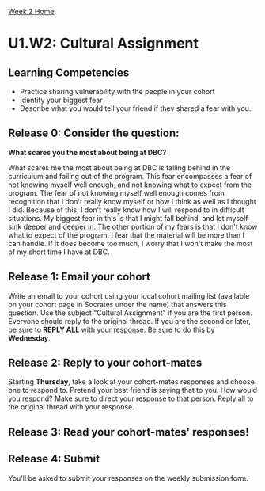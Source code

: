 [Week 2 Home](./)

# U1.W2: Cultural Assignment

## Learning Competencies
- Practice sharing vulnerability with the people in your cohort
- Identify your biggest fear
- Describe what you would tell your friend if they shared a fear with you. 

## Release 0: Consider the question: 
**What scares you the most about being at DBC?**

What scares me the most about being at DBC is falling behind in the curriculum and failing out of the program. This fear encompasses a fear of not knowing myself well enough, and not knowing what to expect from the program. The fear of not knowing myself well enough comes from recognition that I don't really know myself or how I think as well as I thought I did. Because of this, I don't really know how I will respond to in difficult situations. My biggest fear in this is that I might fall behind, and let myself sink deeper and deeper in. The other portion of my fears is that I don't know what to expect of the program. I fear that the material will be more than I can handle. If it does become too much, I worry that I won't make the most of my short time I have at DBC.

## Release 1: Email your cohort
Write an email to your cohort using your local cohort mailing list (available on your cohort page in Socrates under the name) that answers this question. Use the subject "Cultural Assignment" if you are the first person. Everyone should reply to the original thread. 
If you are the second or later, be sure to **REPLY ALL** with your response. Be sure to do this by **Wednesday**. 




## Release 2: Reply to your cohort-mates
Starting **Thursday**, take a look at your cohort-mates responses and choose one to respond to. Pretend your best friend is saying that to you. How would you respond? Make sure to direct your response to that person. Reply all to the original thread with your response. 

## Release 3: Read your cohort-mates' responses!

## Release 4: Submit
You'll be asked to submit your responses on the weekly submission form. 
